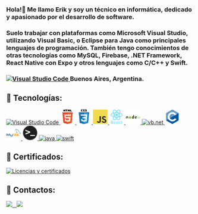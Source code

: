 ### Hola!👋 Me llamo Erik y soy un técnico en informática, dedicado y apasionado por el desarrollo de software. 
### Suelo trabajar con plataformas como Microsoft Visual Studio, utilizando Visual Basic, o Eclipse para Java como principales lenguajes de programación. También tengo conocimientos de otras tecnologías como MySQL, Firebase, .NET Framework, React Native con Expo y otros lenguajes como C/C++ y Swift.
### <a href="https://code.visualstudio.com/" target="_blank"><img alt="Visual Studio Code" width="20" height="20" src="https://cdn.icon-icons.com/icons2/259/PNG/128/ic_location_on_128_28437.png" /> </a> Buenos Aires, Argentina.

## :paperclip: Tecnologías:
<a href="https://code.visualstudio.com/" target="_blank"><img alt="Visual Studio Code" width="40" height="40" src="https://upload.wikimedia.org/wikipedia/commons/2/2d/Visual_Studio_Code_1.18_icon.svg" /> </a>
<a href="https://www.w3.org/html/" target="_blank"> <img src="https://raw.githubusercontent.com/devicons/devicon/master/icons/html5/html5-original-wordmark.svg" alt="html5" width="40" height="40"/> </a>
<a href="https://www.w3schools.com/css/" target="_blank"> <img src="https://raw.githubusercontent.com/devicons/devicon/master/icons/css3/css3-original-wordmark.svg" alt="css3" width="40" height="40"/> </a> 
<a href="https://developer.mozilla.org/en-US/docs/Web/JavaScript" target="_blank"> <img src="https://raw.githubusercontent.com/devicons/devicon/master/icons/javascript/javascript-original.svg" alt="javascript" width="40" height="40"/> </a>
<a href="https://reactjs.org/" target="_blank"> <img src="https://raw.githubusercontent.com/devicons/devicon/master/icons/react/react-original-wordmark.svg" alt="react" width="40" height="40"/> </a>
<a href="https://nodejs.org" target="_blank"> <img src="https://raw.githubusercontent.com/devicons/devicon/master/icons/nodejs/nodejs-original-wordmark.svg" alt="nodejs" width="40" height="40"/> </a>
<a href="https://docs.microsoft.com/en-us/dotnet/visual-basic/" target="_blank"> <img src="https://github.com/dotnet/docs/blob/cb475ed45f881e9462e34764480d3b0ebce85e91/docs/images/hub/vb.svg" alt="vb.net" width="40" height="40"/> </a>
<a href="https://www.cprogramming.com/" target="_blank"> <img src="https://raw.githubusercontent.com/devicons/devicon/master/icons/c/c-original.svg" alt="c" width="40" height="40"/> </a>
<a href="https://www.mysql.com/" target="_blank"> <img src="https://raw.githubusercontent.com/devicons/devicon/master/icons/mysql/mysql-original-wordmark.svg" alt="mysql" width="40" height="40"/> </a>
<a href="https://github.com/microsoft/terminal" target="_blank"> <img alt="Terminal" width="40" height="40" src="https://raw.githubusercontent.com/github/explore/80688e429a7d4ef2fca1e82350fe8e3517d3494d/topics/terminal/terminal.png" /> </a>
<a href="https://www.java.com/es/" target="_blank"> <img alt="java" width="40" height="40" src="https://cdn4.iconfinder.com/data/icons/logos-and-brands/512/181_Java_logo_logos-512.png" /> </a>
<a href="https://www.apple.com/es/swift/" target="_blank"> <img alt="swift" width="40" height="40" src="https://cdn.icon-icons.com/icons2/2107/PNG/512/file_type_swift_icon_130135.png" /> </a>
## :paperclip: Certificados:
<a href="https://www.linkedin.com/in/erik-estrada-info/details/certifications/" target="_blank"> <img width="4.5%" alt="Licencias y certificados" src="https://drive.google.com/file/d/10VM0DDSpWteVqWp5VxPlTntBxUXqSReF" /> </a>
## :paperclip: Contactos:
<span >
<a href="https://www.linkedin.com/in/erik-estrada-info/" ><img width="4.5%" src="https://i.ibb.co/gFzThH7/Dise-o-sin-t-tulo-15.png"> &nbsp;
<a href="mailto:erikestradaf21@gmail.com" ><img width="5%" src="https://i.ibb.co/CVx0ykg/Dise-o-sin-t-tulo-17.png">
</span>
  
  
<!--
**erikestradaf21/erikestradaf21** is a ✨ _special_ ✨ repository because its `README.md` (this file) appears on your GitHub profile.

Here are some ideas to get you started:

- 🔭 I’m currently working on ...
- 🌱 I’m currently learning ...
- 👯 I’m looking to collaborate on ...
- 🤔 I’m looking for help with ...
- 💬 Ask me about ...
- 📫 How to reach me: ...
- 😄 Pronouns: ...
- ⚡ Fun fact: ...
-->
